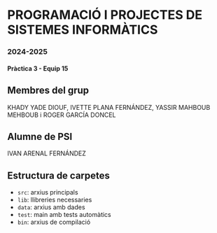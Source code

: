 # PROGRAMACIÓ I PROJECTES DE SISTEMES INFORMÀTICS
### 2024-2025
####  Pràctica 3 - Equip 15


## Membres del grup

KHADY YADE DIOUF, IVETTE PLANA FERNÁNDEZ, YASSIR MAHBOUB MEHBOUB i ROGER GARCÍA DONCEL

## Alumne de PSI

IVAN ARENAL FERNÁNDEZ


## Estructura de carpetes

- `src`: arxius principals
- `lib`: llibreries necessaries
- `data`: arxius amb dades
- `test`: main amb tests automàtics
- `bin`: arxius de compilació